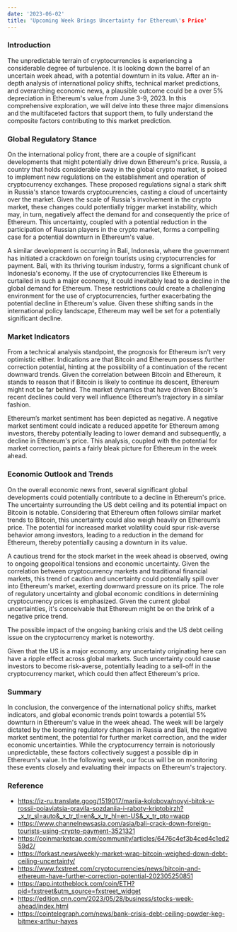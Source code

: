 ```yaml
---
date: '2023-06-02'
title: 'Upcoming Week Brings Uncertainty for Ethereum\'s Price'
---
```


### Introduction

The unpredictable terrain of cryptocurrencies is experiencing a considerable degree of turbulence.
It is looking down the barrel of an uncertain week ahead, with a potential downturn in its value.
After an in-depth analysis of international policy shifts, technical market predictions, and
overarching economic news, a plausible outcome could be a over 5% depreciation in Ethereum's value
from June 3-9, 2023. In this comprehensive exploration, we will delve into these three major
dimensions and the multifaceted factors that support them, to fully understand the composite factors
contributing to this market prediction.

### Global Regulatory Stance

On the international policy front, there are a couple of significant developments that might
potentially drive down Ethereum's price. Russia, a country that holds considerable sway in the
global crypto market, is poised to implement new regulations on the establishment and operation of
cryptocurrency exchanges. These proposed regulations signal a stark shift in Russia's stance towards
cryptocurrencies, casting a cloud of uncertainty over the market. Given the scale of Russia's
involvement in the crypto market, these changes could potentially trigger market instability, which
may, in turn, negatively affect the demand for and consequently the price of Ethereum. This
uncertainty, coupled with a potential reduction in the participation of Russian players in the
crypto market, forms a compelling case for a potential downturn in Ethereum's value.

A similar development is occurring in Bali, Indonesia, where the government has initiated a
crackdown on foreign tourists using cryptocurrencies for payment. Bali, with its thriving tourism
industry, forms a significant chunk of Indonesia's economy. If the use of cryptocurrencies like
Ethereum is curtailed in such a major economy, it could inevitably lead to a decline in the global
demand for Ethereum. These restrictions could create a challenging environment for the use of
cryptocurrencies, further exacerbating the potential decline in Ethereum's value. Given these
shifting sands in the international policy landscape, Ethereum may well be set for a potentially
significant decline.

### Market Indicators

From a technical analysis standpoint, the prognosis for Ethereum isn't very optimistic either.
Indications are that Bitcoin and Ethereum possess further correction potential, hinting at the
possibility of a continuation of the recent downward trends. Given the correlation between Bitcoin
and Ethereum, it stands to reason that if Bitcoin is likely to continue its descent, Ethereum might
not be far behind. The market dynamics that have driven Bitcoin's recent declines could very well
influence Ethereum’s trajectory in a similar fashion.

Ethereum’s market sentiment has been depicted as negative. A negative market sentiment could
indicate a reduced appetite for Ethereum among investors, thereby potentially leading to lower
demand and subsequently, a decline in Ethereum's price. This analysis, coupled with the potential
for market correction, paints a fairly bleak picture for Ethereum in the week ahead.

### **Economic Outlook and Trends**

On the overall economic news front, several significant global developments could potentially
contribute to a decline in Ethereum's price. The uncertainty surrounding the US debt ceiling and its
potential impact on Bitcoin is notable. Considering that Ethereum often follows similar market
trends to Bitcoin, this uncertainty could also weigh heavily on Ethereum’s price. The potential for
increased market volatility could spur risk-averse behavior among investors, leading to a reduction
in the demand for Ethereum, thereby potentially causing a downturn in its value.

A cautious trend for the stock market in the week ahead is observed, owing to ongoing geopolitical
tensions and economic uncertainty. Given the correlation between cryptocurrency markets and
traditional financial markets, this trend of caution and uncertainty could potentially spill over
into Ethereum's market, exerting downward pressure on its price. The role of regulatory uncertainty
and global economic conditions in determining cryptocurrency prices is emphasized. Given the current
global uncertainties, it's conceivable that Ethereum might be on the brink of a negative price
trend.

The possible impact of the ongoing banking crisis and the US debt ceiling issue on the
cryptocurrency market is noteworthy.

Given that the US is a major economy, any uncertainty originating here can have a ripple effect
across global markets. Such uncertainty could cause investors to become risk-averse, potentially
leading to a sell-off in the cryptocurrency market, which could then affect Ethereum's price.

### Summary

In conclusion, the convergence of the international policy shifts, market indicators, and global
economic trends point towards a potential 5% downturn in Ethereum's value in the week ahead. The
week will be largely dictated by the looming regulatory changes in Russia and Bali, the negative
market sentiment, the potential for further market correction, and the wider economic uncertainties.
While the cryptocurrency terrain is notoriously unpredictable, these factors collectively suggest a
possible dip in Ethereum's value. In the following week, our focus will be on monitoring these
events closely and evaluating their impacts on Ethereum's trajectory.

### Reference

- https://iz-ru.translate.goog/1519017/mariia-kolobova/novyi-bitok-v-rossii-poiaviatsia-pravila-sozdaniia-i-raboty-kriptobirzh?_x_tr_sl=auto&_x_tr_tl=en&_x_tr_hl=en-US&_x_tr_pto=wapp
- https://www.channelnewsasia.com/asia/bali-crack-down-foreign-tourists-using-crypto-payment-3521321
- https://coinmarketcap.com/community/articles/6476c4ef3b4ced4c1ed259d2/
- https://forkast.news/weekly-market-wrap-bitcoin-weighed-down-debt-ceiling-uncertainty/
- https://www.fxstreet.com/cryptocurrencies/news/bitcoin-and-ethereum-have-further-correction-potential-202305250851
- https://app.intotheblock.com/coin/ETH?pid=fxstreet&utm_source=fxstreet_widget
- https://edition.cnn.com/2023/05/28/business/stocks-week-ahead/index.html
- https://cointelegraph.com/news/bank-crisis-debt-ceiling-powder-keg-bitmex-arthur-hayes
